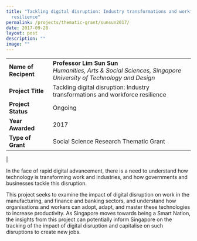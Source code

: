 ```yaml
---
title: "Tackling digital disruption: Industry transformations and workforce
  resilience"
permalink: /projects/thematic-grant/sunsun2017/
date: 2017-09-28
layout: post
description: ""
image: ""
---
```


|  |  |
|---|---|
| **Name of Recipent** | **Professor Lim Sun Sun**<br>_Humanities, Arts & Social Sciences, Singapore University of Technology and Design_ |
| **Project Title** | Tackling digital disruption: Industry transformations and workforce resilience|
| **Project Status** | Ongoing |
| **Year Awarded** | 2017 |
| **Type of Grant** | Social Science Research Thematic Grant |
|

In the face of rapid digital advancement, there is a need to understand how technology is transforming work and industries, and how governments and businesses tackle this disruption.

This project seeks to examine the impact of digital disruption on work in the manufacturing, and finance and banking sectors, and understand how organisations and workers can adopt, adapt, and master these technologies to increase productivity. As Singapore moves towards being a Smart Nation, the insights from this project can potentially inform Singapore on the tracking of the impact of digital disruption and capitalise on such disruptions to create new jobs.